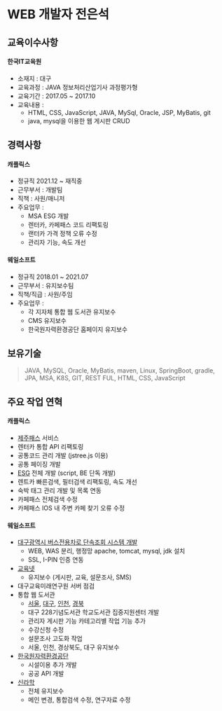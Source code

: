 # WEB 개발자 전은석

## 교육이수사항
#### 한국IT교육원
* 소재지 : 대구
* 교육과정 : JAVA 정보처리산업기사 과정평가형
* 교육기간 : 2017.05 ~ 2017.10
* 교육내용 :
	* HTML, CSS, JavaScript, JAVA, MySql, Oracle, JSP, MyBatis, git
	* java, mysql을 이용한 웹 게시판 CRUD

## 경력사항
#### 캐플릭스
* 정규직 2021.12 ~ 재직중
* 근무부서 : 개발팀
* 직책 : 사원/매니저
* 주요업무 :
	* MSA ESG 개발
	* 렌터카, 카페패스 코드 리팩토링
	* 랜터카 가격 정책 오류 수정
	* 관리자 기능, 속도 개선
#### 웨일소프트
* 정규직 2018.01 ~ 2021.07
* 근무부서 : 유지보수팀
* 직책/직급 : 사원/주임
* 주요업무 :
	* 각 지자체 통합 웹 도서관 유지보수
	* CMS 유지보수
	* 한국원자력환경공단 홈페이지 유지보수

## 보유기술
> JAVA, MySQL, Oracle, MyBatis, maven, Linux, SpringBoot, gradle, JPA, MSA, K8S, GIT, REST FUL, HTML, CSS, JavaScript

## 주요 작업 연혁
#### 캐플릭스
* [제주패스](https://www.jejupass.com) 서비스
* 렌터카 통합 API 리팩토링
* 공통코드 관리 개발 (jstree.js 이용)
* 공통 페이징 개발
* [ESG](https://esg.jejupass.com) 전체 개발 (script, BE 단독 개발)
* 렌트카 빠른검색, 필터검색 리팩토링, 속도 개선
* 숙박 태그 관리 개발 및 목록 연동
* 카페패스 전체검색 수정
* 카페패스 IOS 내 주변 카페 찾기 오류 수정

#### 웨일소프트
* [대구광역시 버스전용차로 단속조회 시스템 개발](https://buslane.daegu.go.kr:8443/cartax/index.do)
	* WEB, WAS 분리, 행정망 apache, tomcat, mysql, jdk 설치
	* SSL, I-PIN 인증 연동
* [교육넷](https://www.gyo6.net/teacher/index.do)
	* 유지보수 (게시판, 교육, 설문조사, SMS)
* 대구교육미래연구원 서버 점검
* 통합 웹 도서관
	* [서울](https://lib.sen.go.kr), [대구](https://library.daegu.go.kr), [인천](https://lib.ice.go.kr), [경북](http://www.gbelib.kr)
	* 대구 228기념도서관 학교도서관 집중지원센터 개발
	* 관리자 게시판 기능 카테고리별 작업 기능 추가
	* 수강신청 수정
	* 설문조사 고도화 작업
	* 서울, 인천, 경상북도, 대구 유지보수
* [한국원자력환경공단](https://www.korad.or.kr/korad/index.do)
	* 시설이용 추가 개발
	* 공공 API 개발
* [신라학](http://www.sillahak.kr/index.do)
	* 전체 유지보수
	* 메인 변경, 통합검색 수정, 연구자료 수정
